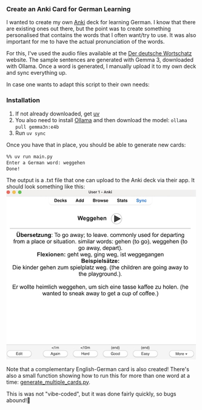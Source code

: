 ### Create an Anki Card for German Learning

I wanted to create my own [Anki](https://apps.ankiweb.net) deck for learning German. I know that there are existing ones out there, but the point was to create something personalised that contains the words that I often want/try to use. It was also important for me to have the actual pronunciation of the words.

For this, I've used the audio files available at the [Der deutsche Wortschatz](https://www.dwds.de) website. The sample sentences are generated with Gemma 3, downloaded with Ollama. Once a word is generated, I manually upload it to my own deck and sync everything up.

In case one wants to adapt this script to their own needs:

### Installation
1) If not already downloaded, get [uv](https://docs.astral.sh/uv/#installation)
2) You also need to install [Ollama](https://ollama.com) and then download the model: `ollama pull gemma3n:e4b`
3) Run `uv sync`

Once you have that in place, you should be able to generate new cards: 
```
%% uv run main.py
Enter a German word: weggehen        
Done!
```
The output is a .txt file that one can upload to the Anki deck via their app. It should look something like this:
![Sample Card](sample.png)

Note that a complementary English-German card is also created! There's also a small function showing how to run this for more than one word at a time: [generate_multiple_cards.py](./generate_multiple_cards.py).

This is was not "vibe-coded", but it was done fairly quickly, so bugs abound!🐛